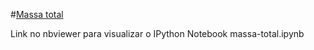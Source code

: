 #[Massa total](http://nbviewer.ipython.org/github/birocoles/Disciplina-metodos-potenciais/blob/master/Aulas/Massa_total/massa-total.ipynb)

Link no nbviewer para visualizar o IPython Notebook massa-total.ipynb